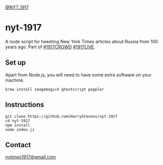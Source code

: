 [@NYT_1917](https://twitter.com/NYT_1917)

# nyt-1917

A node script for tweeting New York Times articles about Russia from 100 years ago. Part of [#1917CROWD](https://twitter.com/hashtag/1917CROWD) [#1917LIVE](https://twitter.com/hashtag/1917LIVE).

## Set up
Apart from Node.js, you will need to have some extra software on your machine.
```
brew install imagemagick ghostscript poppler
```

## Instructions
```
git clone https://github.com/HarryStevens/nyt-1917
cd nyt-1917
npm install
node index.js
```

## Contact

nytimes1917@gmail.com
